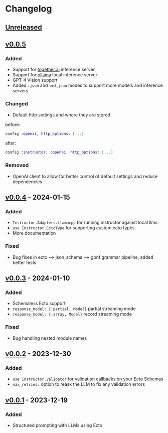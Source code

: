 # Changelog

## [Unreleased](https://github.com/thmsmlr/instructor_ex/compare/v0.0.5..main)

## [v0.0.5](https://github.com/thmsmlr/instructor_ex/compare/v0.0.4..v0.0.5)

### Added

- Support for [together.ai](https://together.ai) inference server
- Support for [ollama](https://ollama.com) local inference server
- GPT-4 Vision support
- Added `:json` and `:md_json` modes to support more models and inference servers

### Changed

- Default http settings and where they are stored

before:
```elixir
config :openai, http_options: [...]
```

after:
```elixir
config :instructor, :openai, http_options: [...]
```

### Removed

- OpenAI client to allow for better control of default settings and reduce dependencies


## [v0.0.4](https://github.com/thmsmlr/instructor_ex/compare/v0.0.3...v0.0.4) - 2024-01-15

### Added

- `Instructor.Adapters.Llamacpp` for running instructor against local llms.
- `use Instructor.EctoType` for supporting custom ecto types.
- More documentation

### Fixed

- Bug fixes in ecto --> json_schema --> gbnf grammar pipeline, added better tests


## [v0.0.3](https://github.com/thmsmlr/instructor_ex/compare/v0.0.2...v0.0.3) - 2024-01-10

### Added

- Schemaless Ecto support
- `response_model: {:partial, Model}` partial streaming mode
- `response_model: {:array, Model}` record streaming mode

### Fixed

- Bug handling nested module names

## [v0.0.2](https://github.com/thmsmlr/instructor_ex/compare/v0.0.1...v0.0.2) - 2023-12-30

### Added

- `use Instructor.Validator` for validation callbacks on your Ecto Schemas
- `max_retries:` option to reask the LLM to fix any validation errors

## [v0.0.1](https://github.com/thmsmlr/instructor_ex/compare/v0.0.1...v0.0.1) - 2023-12-19

### Added

- Structured prompting with LLMs using Ecto
